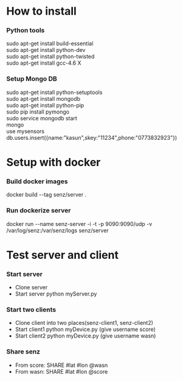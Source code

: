 # How to install

### Python tools

sudo apt-get install build-essential  
sudo apt-get install python-dev  
sudo apt-get install python-twisted  
sudo apt-get install gcc-4.6 X  

### Setup Mongo DB

sudo apt-get install python-setuptools  
sudo apt-get install mongodb  
sudo apt-get install python-pip  
sudo pip install pymongo  
sudo service mongodb start  
mongo  
use mysensors  
db.users.insert({name:"kasun",skey:"11234",phone:"0773832923"})  

# Setup with docker

### Build docker images
docker build --tag senz/server .  

### Run dockerize server
docker run --name senz-server -i -t -p 9090:9090/udp -v /var/log/senz:/var/senz/logs senz/server

# Test server and client

### Start server

* Clone server   
* Start server python myServer.py  

### Start two clients
* Clone client into two places(senz-client1, senz-client2)
* Start client1 python myDevice.py (give username score)
* Start client2 python myDevice.py (give username wasn)

### Share senz
* From score: SHARE #lat #lon @wasn 
* From wasn: SHARE #lat #lon @score
